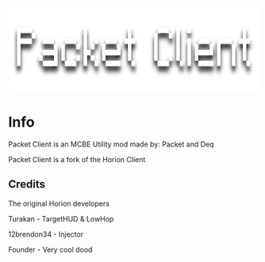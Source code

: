 <p align="center">
	<img width="755" height="175" src="assets/images/logo.png">
</p>

# Info
Packet Client is an MCBE Utility mod made by: Packet and Deq

Packet Client is a fork of the Horion Client


## Credits

The original Horion developers

Turakan - TargetHUD & LowHop

12brendon34 - Injector

Founder - Very cool dood
